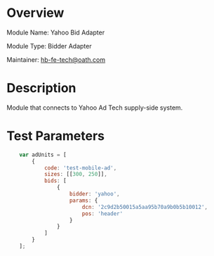 # Overview

Module Name: Yahoo Bid Adapter

Module Type: Bidder Adapter

Maintainer: hb-fe-tech@oath.com

# Description

Module that connects to Yahoo Ad Tech supply-side system.

# Test Parameters
```javascript
    var adUnits = [
        {
            code: 'test-mobile-ad',
            sizes: [[300, 250]],
            bids: [
                {
                    bidder: 'yahoo',
                    params: {
                        dcn: '2c9d2b50015a5aa95b70a9b0b5b10012',
                        pos: 'header'
                    }
                }
            ]
        }
    ];
```
